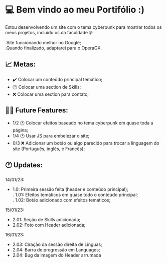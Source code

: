# 💻 Bem vindo ao meu Portifólio :)
Estou desenvolvendo um site com o tema cyberpunk para mostrar todos os meus projetos, incluido os da faculdade 🤓

.Site funcionando melhor no Google; <br>
.Quando finalizado, adaptarei para o OperaGX.

## 📈  Metas:

- ✔️ Colocar um conteúdo principal temático;
- 🕐 Colocar uma section de Skills;
- ❌ Colocar uma section para contato;


## 👩‍💻 Future Features:

- 1/2 🕐 Colocar efeitos baseado no tema cyberpunk em quase toda a página;
- 1/4 🕐 Usar JS para embelezar o site;
- 0/3 ❌ Adicionar um botão ou algo parecido para trocar a linguagem do site (Português, inglês, e Francês);

## 🕐 Updates:

14/01/23: <br>

- 1.0: Primeira sessão feita (header e conteúdo principal);<br>
    . 1.01: Efeitos temáticos em quase todo o conteúdo principal;<br>
    . 1.02: Botão adicionado com efeitos temáticos;
    
15/01/23: <br>

- 2.01: Seção de Skills adicionada;
- 2.02: Foto com Header adicionada;

    
16/01/23: <br>

- 2.03: Ciração da sessão direita de Linguas;
- 2.04: Barra de progressão em Languages;
- 2.04: Bug da imagem do Header arrumada
  
  


